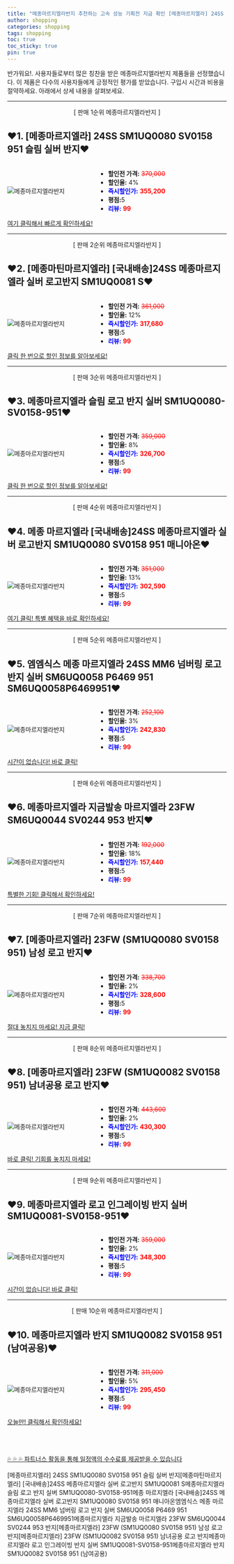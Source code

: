 ```yaml
---
title: "메종마르지엘라반지 추천하는 고속 성능 기획전 지금 확인 [메종마르지엘라] 24SS SM1UQ0080 SV0158 951"
author: shopping
categories: shopping
tags: shopping
toc: true
toc_sticky: true
pin: true
---
```

반가워요!. 사용자들로부터 많은 칭찬을 받은 메종마르지엘라반지 제품들을 선정했습니다. 이 제품은 다수의 사용자들에게 긍정적인 평가를 받았습니다. 구입시 시간과 비용을 절약하세요. 아래에서 상세 내용을 살펴보세요.

---
<p class="toplist" style="margin: 0 auto; display: block; width: fit-content;">[ 판매 1순위 메종마르지엘라반지 ]</p>

<h2><strong>❤️1. [메종마르지엘라] 24SS SM1UQ0080 SV0158 951 슬림 실버 반지❤️</strong></h2>

<div style="display: flex; align-items: center;">
    <div style="flex: 0.4;">
        <img src="https://thumbnail10.coupangcdn.com/thumbnails/remote/230x230ex/image/vendor_inventory/b7d5/e175025aab2dc2048fd809ddaa36a7e9e0d5be524c88117a7a0a44514d7c.jpg" alt="메종마르지엘라반지" style="max-width: 100%;">
    </div>
    <div style="flex: 0.6; margin-left: 10px;">
        <ul>
            <li><strong>할인전 가격:</strong> <del style="color: red;">370,000</del></li>
            <li><strong>할인율:</strong> 4%</li>
            <li><span style='color:blue'><strong>즉시할인가:</strong></span> <span style='color:red'><strong>355,200</strong></span></li>
            <li><strong>평점:</strong>5</li>
            <li><span style='color:blue'><strong>리뷰:</strong></span> <span style='color:red'><strong>99</strong></span></li>
        </ul>
    </div>
</div>
<div class="center">
    <a href="https://selin100587001.github.io?lptag=AF9450613&subid=githubio&pageKey=8201257830&traceid=V0-153&itemId=23508450255&vendorItemId=90534851487" class="myButton">
        여기 클릭해서 빠르게 확인하세요!
    </a>
</div>


---
<p class="toplist" style="margin: 0 auto; display: block; width: fit-content;">[ 판매 2순위 메종마르지엘라반지 ]</p>

<h2><strong>❤️2. [메종마틴마르지엘라] [국내배송]24SS 메종마르지엘라 실버 로고반지 SM1UQ0081 S❤️</strong></h2>

<div style="display: flex; align-items: center;">
    <div style="flex: 0.4;">
        <img src="https://thumbnail7.coupangcdn.com/thumbnails/remote/230x230ex/image/vendor_inventory/1238/3a88dd9f1714701c141979e7a6b03d3ca58f335866fea097e50299613cbc.jpg" alt="메종마르지엘라반지" style="max-width: 100%;">
    </div>
    <div style="flex: 0.6; margin-left: 10px;">
        <ul>
            <li><strong>할인전 가격:</strong> <del style="color: red;">361,000</del></li>
            <li><strong>할인율:</strong> 12%</li>
            <li><span style='color:blue'><strong>즉시할인가:</strong></span> <span style='color:red'><strong>317,680</strong></span></li>
            <li><strong>평점:</strong>5</li>
            <li><span style='color:blue'><strong>리뷰:</strong></span> <span style='color:red'><strong>99</strong></span></li>
        </ul>
    </div>
</div>
<div class="center">
    <a href="https://selin100587001.github.io?lptag=AF9450613&subid=githubio&pageKey=7881240419&traceid=V0-153&itemId=21554176202&vendorItemId=88606790886" class="myButton">
        클릭 한 번으로 할인 정보를 알아보세요!
    </a>
</div>


---
<p class="toplist" style="margin: 0 auto; display: block; width: fit-content;">[ 판매 3순위 메종마르지엘라반지 ]</p>

<h2><strong>❤️3. 메종마르지엘라 슬림 로고 반지 실버 SM1UQ0080-SV0158-951❤️</strong></h2>

<div style="display: flex; align-items: center;">
    <div style="flex: 0.4;">
        <img src="https://thumbnail7.coupangcdn.com/thumbnails/remote/230x230ex/image/vendor_inventory/c98f/1e726982125b8f40f4836355d305330b9f4b7a100667366f1392f2997392.jpg" alt="메종마르지엘라반지" style="max-width: 100%;">
    </div>
    <div style="flex: 0.6; margin-left: 10px;">
        <ul>
            <li><strong>할인전 가격:</strong> <del style="color: red;">359,000</del></li>
            <li><strong>할인율:</strong> 8%</li>
            <li><span style='color:blue'><strong>즉시할인가:</strong></span> <span style='color:red'><strong>326,700</strong></span></li>
            <li><strong>평점:</strong>5</li>
            <li><span style='color:blue'><strong>리뷰:</strong></span> <span style='color:red'><strong>99</strong></span></li>
        </ul>
    </div>
</div>
<div class="center">
    <a href="https://selin100587001.github.io?lptag=AF9450613&subid=githubio&pageKey=8053319387&traceid=V0-153&itemId=22594010395&vendorItemId=85511398222" class="myButton">
        클릭 한 번으로 할인 정보를 알아보세요!
    </a>
</div>


---
<p class="toplist" style="margin: 0 auto; display: block; width: fit-content;">[ 판매 4순위 메종마르지엘라반지 ]</p>

<h2><strong>❤️4. 메종 마르지엘라 [국내배송]24SS 메종마르지엘라 실버 로고반지 SM1UQ0080 SV0158 951 매니아온❤️</strong></h2>

<div style="display: flex; align-items: center;">
    <div style="flex: 0.4;">
        <img src="https://thumbnail10.coupangcdn.com/thumbnails/remote/230x230ex/image/vendor_inventory/14ac/b71dda3c4102544f559116cc98db9719c9fabdd446085c9b41b8fe2d7698.jpg" alt="메종마르지엘라반지" style="max-width: 100%;">
    </div>
    <div style="flex: 0.6; margin-left: 10px;">
        <ul>
            <li><strong>할인전 가격:</strong> <del style="color: red;">351,000</del></li>
            <li><strong>할인율:</strong> 13%</li>
            <li><span style='color:blue'><strong>즉시할인가:</strong></span> <span style='color:red'><strong>302,590</strong></span></li>
            <li><strong>평점:</strong>5</li>
            <li><span style='color:blue'><strong>리뷰:</strong></span> <span style='color:red'><strong>99</strong></span></li>
        </ul>
    </div>
</div>
<div class="center">
    <a href="https://selin100587001.github.io?lptag=AF9450613&subid=githubio&pageKey=8159432760&traceid=V0-153&itemId=23256234168&vendorItemId=90288627797" class="myButton">
        여기 클릭! 특별 혜택을 바로 확인하세요!
    </a>
</div>


---
<p class="toplist" style="margin: 0 auto; display: block; width: fit-content;">[ 판매 5순위 메종마르지엘라반지 ]</p>

<h2><strong>❤️5. 엠엠식스 메종 마르지엘라 24SS MM6 넘버링 로고 반지 실버 SM6UQ0058 P6469 951 SM6UQ0058P6469951❤️</strong></h2>

<div style="display: flex; align-items: center;">
    <div style="flex: 0.4;">
        <img src="https://thumbnail10.coupangcdn.com/thumbnails/remote/230x230ex/image/vendor_inventory/2da5/f2cb365573e3d9acdc4ed123387014590cebee110b08e98f25ad11a40f03.jpg" alt="메종마르지엘라반지" style="max-width: 100%;">
    </div>
    <div style="flex: 0.6; margin-left: 10px;">
        <ul>
            <li><strong>할인전 가격:</strong> <del style="color: red;">252,100</del></li>
            <li><strong>할인율:</strong> 3%</li>
            <li><span style='color:blue'><strong>즉시할인가:</strong></span> <span style='color:red'><strong>242,830</strong></span></li>
            <li><strong>평점:</strong>5</li>
            <li><span style='color:blue'><strong>리뷰:</strong></span> <span style='color:red'><strong>99</strong></span></li>
        </ul>
    </div>
</div>
<div class="center">
    <a href="https://selin100587001.github.io?lptag=AF9450613&subid=githubio&pageKey=8009834440&traceid=V0-153&itemId=22339723153&vendorItemId=90232052545" class="myButton">
        시간이 없습니다! 바로 클릭!
    </a>
</div>


---
<p class="toplist" style="margin: 0 auto; display: block; width: fit-content;">[ 판매 6순위 메종마르지엘라반지 ]</p>

<h2><strong>❤️6. 메종마르지엘라 지금발송 마르지엘라 23FW SM6UQ0044 SV0244 953 반지❤️</strong></h2>

<div style="display: flex; align-items: center;">
    <div style="flex: 0.4;">
        <img src="https://thumbnail6.coupangcdn.com/thumbnails/remote/230x230ex/image/vendor_inventory/02b2/43040d523384061001669526fa2f3be7867cc720290c968cd3cdc8ea54d9.jpg" alt="메종마르지엘라반지" style="max-width: 100%;">
    </div>
    <div style="flex: 0.6; margin-left: 10px;">
        <ul>
            <li><strong>할인전 가격:</strong> <del style="color: red;">192,000</del></li>
            <li><strong>할인율:</strong> 18%</li>
            <li><span style='color:blue'><strong>즉시할인가:</strong></span> <span style='color:red'><strong>157,440</strong></span></li>
            <li><strong>평점:</strong>5</li>
            <li><span style='color:blue'><strong>리뷰:</strong></span> <span style='color:red'><strong>99</strong></span></li>
        </ul>
    </div>
</div>
<div class="center">
    <a href="https://selin100587001.github.io?lptag=AF9450613&subid=githubio&pageKey=8179360169&traceid=V0-153&itemId=23380805511&vendorItemId=90418273609" class="myButton">
        특별한 기회! 클릭해서 확인하세요!
    </a>
</div>


---
<p class="toplist" style="margin: 0 auto; display: block; width: fit-content;">[ 판매 7순위 메종마르지엘라반지 ]</p>

<h2><strong>❤️7. [메종마르지엘라] 23FW (SM1UQ0080 SV0158 951) 남성 로고 반지❤️</strong></h2>

<div style="display: flex; align-items: center;">
    <div style="flex: 0.4;">
        <img src="https://thumbnail9.coupangcdn.com/thumbnails/remote/230x230ex/image/vendor_inventory/4102/faa9c81048e8ba407fe1c6bca17c4333c730db71993753fb568e40dfa29d.jpg" alt="메종마르지엘라반지" style="max-width: 100%;">
    </div>
    <div style="flex: 0.6; margin-left: 10px;">
        <ul>
            <li><strong>할인전 가격:</strong> <del style="color: red;">338,700</del></li>
            <li><strong>할인율:</strong> 2%</li>
            <li><span style='color:blue'><strong>즉시할인가:</strong></span> <span style='color:red'><strong>328,600</strong></span></li>
            <li><strong>평점:</strong>5</li>
            <li><span style='color:blue'><strong>리뷰:</strong></span> <span style='color:red'><strong>99</strong></span></li>
        </ul>
    </div>
</div>
<div class="center">
    <a href="https://selin100587001.github.io?lptag=AF9450613&subid=githubio&pageKey=7901320758&traceid=V0-153&itemId=21655244891&vendorItemId=88705908007" class="myButton">
        절대 놓치지 마세요! 지금 클릭!
    </a>
</div>


---
<p class="toplist" style="margin: 0 auto; display: block; width: fit-content;">[ 판매 8순위 메종마르지엘라반지 ]</p>

<h2><strong>❤️8. [메종마르지엘라] 23FW (SM1UQ0082 SV0158 951) 남녀공용 로고 반지❤️</strong></h2>

<div style="display: flex; align-items: center;">
    <div style="flex: 0.4;">
        <img src="https://thumbnail8.coupangcdn.com/thumbnails/remote/230x230ex/image/vendor_inventory/ae96/c824f1156d0df2938ae7da3ce5859b8892722ba2ca0d4708ac7dc9ceddee.jpg" alt="메종마르지엘라반지" style="max-width: 100%;">
    </div>
    <div style="flex: 0.6; margin-left: 10px;">
        <ul>
            <li><strong>할인전 가격:</strong> <del style="color: red;">443,600</del></li>
            <li><strong>할인율:</strong> 2%</li>
            <li><span style='color:blue'><strong>즉시할인가:</strong></span> <span style='color:red'><strong>430,300</strong></span></li>
            <li><strong>평점:</strong>5</li>
            <li><span style='color:blue'><strong>리뷰:</strong></span> <span style='color:red'><strong>99</strong></span></li>
        </ul>
    </div>
</div>
<div class="center">
    <a href="https://selin100587001.github.io?lptag=AF9450613&subid=githubio&pageKey=7910926935&traceid=V0-153&itemId=21706094245&vendorItemId=88755532776" class="myButton">
        바로 클릭! 기회를 놓치지 마세요!
    </a>
</div>


---
<p class="toplist" style="margin: 0 auto; display: block; width: fit-content;">[ 판매 9순위 메종마르지엘라반지 ]</p>

<h2><strong>❤️9. 메종마르지엘라 로고 인그레이빙 반지 실버 SM1UQ0081-SV0158-951❤️</strong></h2>

<div style="display: flex; align-items: center;">
    <div style="flex: 0.4;">
        <img src="https://thumbnail9.coupangcdn.com/thumbnails/remote/230x230ex/image/vendor_inventory/f724/8f3171945791d36e07d5cd31cabefc8bbc4e0d12a7da7c2029fcff21e1db.jpg" alt="메종마르지엘라반지" style="max-width: 100%;">
    </div>
    <div style="flex: 0.6; margin-left: 10px;">
        <ul>
            <li><strong>할인전 가격:</strong> <del style="color: red;">359,000</del></li>
            <li><strong>할인율:</strong> 2%</li>
            <li><span style='color:blue'><strong>즉시할인가:</strong></span> <span style='color:red'><strong>348,300</strong></span></li>
            <li><strong>평점:</strong>5</li>
            <li><span style='color:blue'><strong>리뷰:</strong></span> <span style='color:red'><strong>99</strong></span></li>
        </ul>
    </div>
</div>
<div class="center">
    <a href="https://selin100587001.github.io?lptag=AF9450613&subid=githubio&pageKey=8249876317&traceid=V0-153&itemId=23749229134&vendorItemId=90773766006" class="myButton">
        시간이 없습니다! 바로 클릭!
    </a>
</div>


---
<p class="toplist" style="margin: 0 auto; display: block; width: fit-content;">[ 판매 10순위 메종마르지엘라반지 ]</p>

<h2><strong>❤️10. 메종마르지엘라 반지 SM1UQ0082 SV0158 951 (남여공용)❤️</strong></h2>

<div style="display: flex; align-items: center;">
    <div style="flex: 0.4;">
        <img src="https://thumbnail9.coupangcdn.com/thumbnails/remote/230x230ex/image/vendor_inventory/6c64/3f14a3c9dabdaf0135f7ac24c952a64e7c1c7113840d19df8c198f6c1f9c.jpg" alt="메종마르지엘라반지" style="max-width: 100%;">
    </div>
    <div style="flex: 0.6; margin-left: 10px;">
        <ul>
            <li><strong>할인전 가격:</strong> <del style="color: red;">311,000</del></li>
            <li><strong>할인율:</strong> 5%</li>
            <li><span style='color:blue'><strong>즉시할인가:</strong></span> <span style='color:red'><strong>295,450</strong></span></li>
            <li><strong>평점:</strong>5</li>
            <li><span style='color:blue'><strong>리뷰:</strong></span> <span style='color:red'><strong>99</strong></span></li>
        </ul>
    </div>
</div>
<div class="center">
    <a href="https://selin100587001.github.io?lptag=AF9450613&subid=githubio&pageKey=7816716640&traceid=V0-153&itemId=21217884322&vendorItemId=90693545023" class="myButton">
        오늘만! 클릭해서 확인하세요!
    </a>
</div>

<br><br><br>[💦 💦 💦 파트너스 활동을 통해 일정액의 수수료를 제공받을 수 있습니다](https://link.coupang.com/a/bcpT2c)<br><br>[메종마르지엘라] 24SS SM1UQ0080 SV0158 951 슬림 실버 반지[메종마틴마르지엘라] [국내배송]24SS 메종마르지엘라 실버 로고반지 SM1UQ0081 S메종마르지엘라 슬림 로고 반지 실버 SM1UQ0080-SV0158-951메종 마르지엘라 [국내배송]24SS 메종마르지엘라 실버 로고반지 SM1UQ0080 SV0158 951 매니아온엠엠식스 메종 마르지엘라 24SS MM6 넘버링 로고 반지 실버 SM6UQ0058 P6469 951 SM6UQ0058P6469951메종마르지엘라 지금발송 마르지엘라 23FW SM6UQ0044 SV0244 953 반지[메종마르지엘라] 23FW (SM1UQ0080 SV0158 951) 남성 로고 반지[메종마르지엘라] 23FW (SM1UQ0082 SV0158 951) 남녀공용 로고 반지메종마르지엘라 로고 인그레이빙 반지 실버 SM1UQ0081-SV0158-951메종마르지엘라 반지 SM1UQ0082 SV0158 951 (남여공용)
